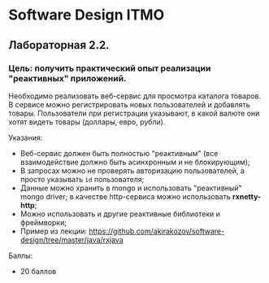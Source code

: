 # Software Design ITMO

## Лабораторная 2.2.

### Цель: получить практический опыт реализации "реактивных" приложений.

Необходимо реализовать веб-сервис для просмотра каталога товаров. В сервисе можно
регистрировать новых пользователей и добавлять товары. Пользователи при регистрации
указывают, в какой валюте они хотят видеть товары (доллары, евро, рубли).

Указания:
- Веб-сервис должен быть полностью "реактивным" (все взаимодействие должно быть асинхронным и не блокирующим);
- В запросах можно не проверять авторизацию пользователей, а просто указывать `id` пользователя;
- Данные можно хранить в mongo и использовать "реактивный" mongo driver; в качестве http-сервиса можно использовать **rxnetty-http**;
- Можно использовать и другие реактивные библиотеки и фреймворки;
- Пример из лекции: https://github.com/akirakozov/software-design/tree/master/java/rxjava

Баллы:
- 20 баллов